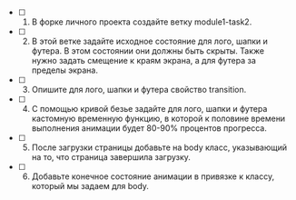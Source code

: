 - [ ] 1. В форке личного проекта создайте ветку module1-task2.
- [ ] 2. В этой ветке задайте исходное состояние для лого, шапки и футера. В этом состоянии они должны быть скрыты. Также нужно задать смещение к краям экрана, а для футера за пределы экрана.
- [ ] 3. Опишите для лого, шапки и футера свойство transition.
- [ ] 4. С помощью кривой безье задайте для лого, шапки и футера кастомную временную функцию, в которой к половине времени выполнения анимации будет 80-90% процентов прогресса.
- [ ] 5. После загрузки страницы добавьте на body класс, указывающий на то, что страница завершила загрузку.
- [ ] 6. Добавьте конечное состояние анимации в привязке к классу, который мы задаем для body.
